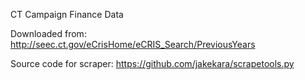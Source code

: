 CT Campaign Finance Data

Downloaded from: http://seec.ct.gov/eCrisHome/eCRIS_Search/PreviousYears

Source code for scraper: https://github.com/jakekara/scrapetools.py
